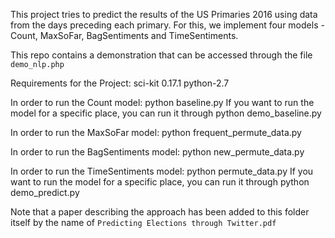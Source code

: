 This project tries to predict the results of the US Primaries 2016 using data from the days preceding each primary. For this, we implement four models - Count, MaxSoFar, BagSentiments and TimeSentiments.

This repo contains a demonstration that can be accessed through the file `demo_nlp.php`

Requirements for the Project:
sci-kit 0.17.1
python-2.7

In order to run the Count model:
python baseline.py
If you want to run the model for a specific place, you can run it through
python demo_baseline.py <place>

In order to run the MaxSoFar model:
python frequent_permute_data.py

In order to run the BagSentiments model:
python new_permute_data.py

In order to run the TimeSentiments model:
python permute_data.py
If you want to run the model for a specific place, you can run it through
python demo_predict.py <place> <number of days to Primary>

Note that a paper describing the approach has been added to this folder itself by the name of `Predicting Elections through Twitter.pdf`